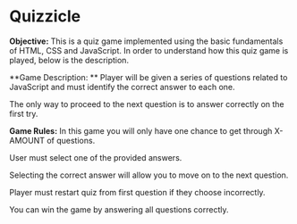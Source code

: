 # Quizzicle
**Objective:**
 This is a quiz game implemented using the basic fundamentals of HTML, CSS and JavaScript. 
 In order to understand how this quiz game is played, below is the description.

**Game Description: **
Player will be given a series of questions related to JavaScript and must identify the correct answer to each one. 

The only way to proceed to the next question is to answer correctly on the first try.


**Game Rules:**
 In this game you will only have one chance to get through X-AMOUNT of questions.
 
 User must select one of the provided answers.

 Selecting the correct answer will allow you to move on to the next question.

 Player must restart quiz from first question if they choose incorrectly. 

 You can win the game by answering all questions correctly.
